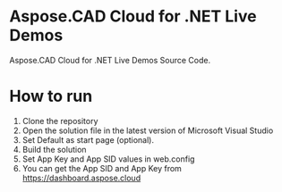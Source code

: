 # Aspose.CAD Cloud for .NET Live Demos

Aspose.CAD Cloud for .NET Live Demos Source Code.
 
# How to run
 
 1. Clone the repository
 2. Open the solution file in the latest version of Microsoft Visual Studio
 3. Set Default as start page (optional).
 4. Build the solution
 5. Set App Key and App SID values in web.config
 6. You can get the App SID and App Key from https://dashboard.aspose.cloud
